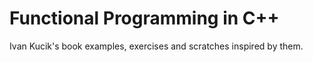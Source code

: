 # Functional Programming in C++

Ivan Kucik's book examples, exercises and scratches inspired by them.

